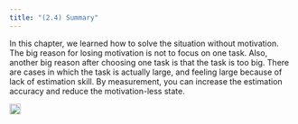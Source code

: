 ```yaml
---
title: "(2.4) Summary"
---
```


In this chapter, we learned how to solve the situation without motivation. The big reason for losing motivation is not to focus on one task. Also, another big reason after choosing one task is that the task is too big. There are cases in which the task is actually large, and feeling large because of lack of estimation skill. By measurement, you can increase the estimation accuracy and reduce the motivation-less state.


<img src='https://scrapbox.io/api/pages/nishio/en/icon' alt='en.icon' height="19.5"/>